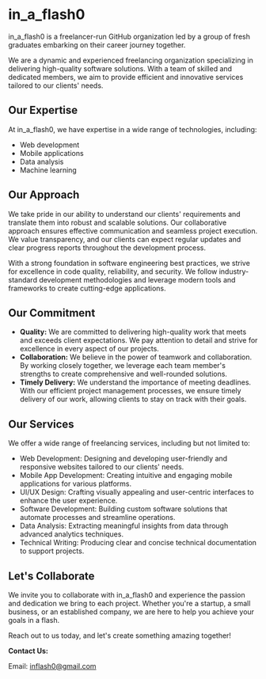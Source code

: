# in_a_flash0

in_a_flash0 is a freelancer-run GitHub organization led by a group of fresh graduates embarking on their career journey together.

We are a dynamic and experienced freelancing organization specializing in delivering high-quality software solutions. With a team of skilled and dedicated members, we aim to provide efficient and innovative services tailored to our clients' needs.

## Our Expertise

At in_a_flash0, we have expertise in a wide range of technologies, including:

- Web development
- Mobile applications
- Data analysis
- Machine learning

## Our Approach

We take pride in our ability to understand our clients' requirements and translate them into robust and scalable solutions. Our collaborative approach ensures effective communication and seamless project execution. We value transparency, and our clients can expect regular updates and clear progress reports throughout the development process.

With a strong foundation in software engineering best practices, we strive for excellence in code quality, reliability, and security. We follow industry-standard development methodologies and leverage modern tools and frameworks to create cutting-edge applications.

## Our Commitment

- **Quality:** We are committed to delivering high-quality work that meets and exceeds client expectations. We pay attention to detail and strive for excellence in every aspect of our projects.
- **Collaboration:** We believe in the power of teamwork and collaboration. By working closely together, we leverage each team member's strengths to create comprehensive and well-rounded solutions.
- **Timely Delivery:** We understand the importance of meeting deadlines. With our efficient project management processes, we ensure timely delivery of our work, allowing clients to stay on track with their goals.

## Our Services

We offer a wide range of freelancing services, including but not limited to:

- Web Development: Designing and developing user-friendly and responsive websites tailored to our clients' needs.
- Mobile App Development: Creating intuitive and engaging mobile applications for various platforms.
- UI/UX Design: Crafting visually appealing and user-centric interfaces to enhance the user experience.
- Software Development: Building custom software solutions that automate processes and streamline operations.
- Data Analysis: Extracting meaningful insights from data through advanced analytics techniques.
- Technical Writing: Producing clear and concise technical documentation to support projects.

## Let's Collaborate

We invite you to collaborate with in_a_flash0 and experience the passion and dedication we bring to each project. Whether you're a startup, a small business, or an established company, we are here to help you achieve your goals in a flash.

Reach out to us today, and let's create something amazing together!

**Contact Us:**

Email: inflash0@gmail.com
